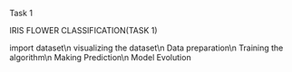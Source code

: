 Task 1 

IRIS FLOWER CLASSIFICATION(TASK 1)

import dataset\n
visualizing the dataset\n
Data preparation\n
Training the algorithm\n
Making Prediction\n
Model Evolution
